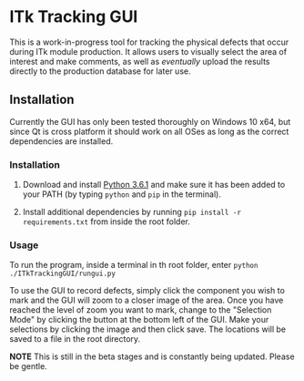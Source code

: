 # ITk Tracking GUI

This is a work-in-progress tool for tracking the physical defects that occur during ITk module production. It allows users to visually select the area of interest and make comments, as well as *eventually* upload the results directly to the production database for later use.

## Installation

Currently the GUI has only been tested thoroughly on Windows 10 x64, but since Qt is cross platform it should work on all OSes as long as the correct dependencies are installed.

### Installation

1. Download and install [Python 3.6.1](https://www.python.org/downloads/release/python-361/) and make sure it has been added to your PATH (by typing `python` and `pip` in the terminal).

2. Install additional dependencies by running `pip install -r requirements.txt` from inside the root folder.

### Usage

To run the program, inside a terminal in th root folder, enter `python ./ITkTrackingGUI/rungui.py`

To use the GUI to record defects, simply click the component you wish to mark and the GUI will zoom to a closer image of the area. Once you have reached the level of zoom you want to mark, change to the "Selection Mode" by clicking the button at the bottom left of the GUI. Make your selections by clicking the image and then click save. The locations will be saved to a file in the root directory.


**NOTE**
This is still in the beta stages and is constantly being updated. Please be gentle.